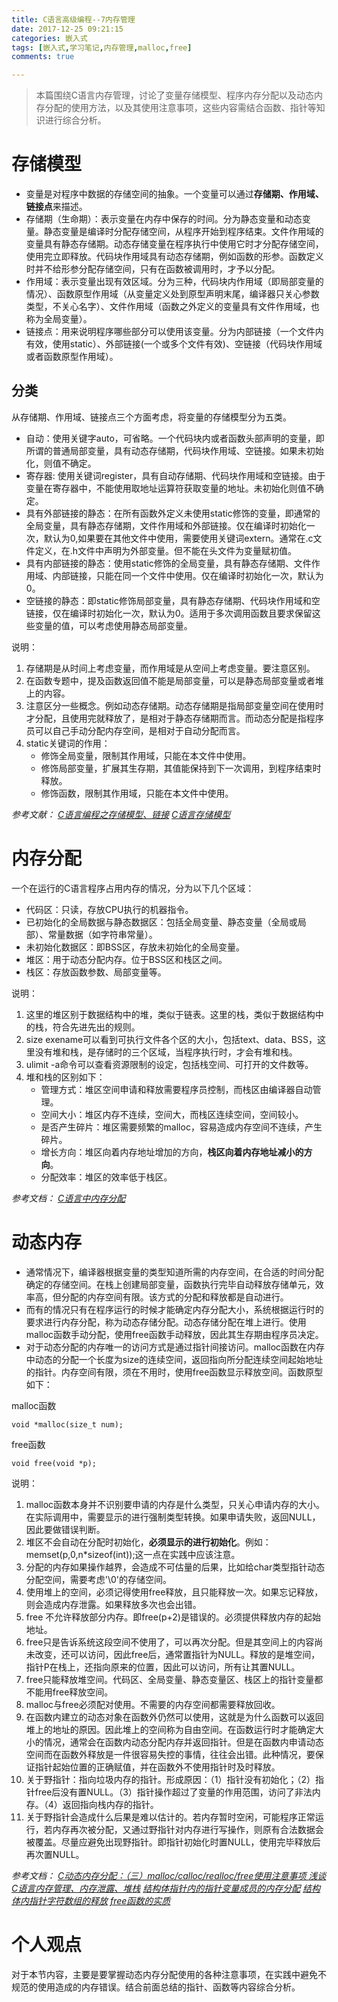 ```yaml
---
title: C语言高级编程--7内存管理
date: 2017-12-25 09:21:15
categories: 嵌入式
tags: [嵌入式,学习笔记,内存管理,malloc,free]
comments: true

---
```

>本篇围绕C语言内存管理，讨论了变量存储模型、程序内存分配以及动态内存分配的使用方法，以及其使用注意事项，这些内容需结合函数、指针等知识进行综合分析。<!-- more -->

# 存储模型
- 变量是对程序中数据的存储空间的抽象。一个变量可以通过**存储期、作用域、链接点**来描述。
- 存储期（生命期）：表示变量在内存中保存的时间。分为静态变量和动态变量。静态变量是编译时分配存储空间，从程序开始到程序结束。文件作用域的变量具有静态存储期。动态存储变量在程序执行中使用它时才分配存储空间，使用完立即释放。代码块作用域具有动态存储期，例如函数的形参。函数定义时并不给形参分配存储空间，只有在函数被调用时，才予以分配。
- 作用域：表示变量出现有效区域。分为三种，代码块内作用域（即局部变量的情况）、函数原型作用域（从变量定义处到原型声明末尾，编译器只关心参数类型，不关心名字）、文件作用域（函数之外定义的变量具有文件作用域，也称为全局变量）。
- 链接点：用来说明程序哪些部分可以使用该变量。分为内部链接（一个文件内有效，使用static）、外部链接(一个或多个文件有效)、空链接（代码块作用域或者函数原型作用域）。

## 分类
从存储期、作用域、链接点三个方面考虑，将变量的存储模型分为五类。

- 自动：使用关键字auto，可省略。一个代码块内或者函数头部声明的变量，即所谓的普通局部变量，具有动态存储期，代码块作用域、空链接。如果未初始化，则值不确定。
- 寄存器: 使用关键词register，具有自动存储期、代码块作用域和空链接。由于变量在寄存器中，不能使用取地址运算符获取变量的地址。未初始化则值不确定。
- 具有外部链接的静态：在所有函数外定义未使用static修饰的变量，即通常的全局变量，具有静态存储期，文件作用域和外部链接。仅在编译时初始化一次，默认为0,如果要在其他文件中使用，需要使用关键词extern。通常在.c文件定义，在.h文件中声明为外部变量。但不能在头文件为变量赋初值。
- 具有内部链接的静态：使用static修饰的全局变量，具有静态存储期、文件作用域、内部链接，只能在同一个文件中使用。仅在编译时初始化一次，默认为0。
- 空链接的静态：即static修饰局部变量，具有静态存储期、代码块作用域和空链接，仅在编译时初始化一次，默认为0。适用于多次调用函数且要求保留这些变量的值，可以考虑使用静态局部变量。

说明：

1. 存储期是从时间上考虑变量，而作用域是从空间上考虑变量。要注意区别。
2. 在函数专题中，提及函数返回值不能是局部变量，可以是静态局部变量或者堆上的内容。
3. 注意区分一些概念。例如动态存储期。动态存储期是指局部变量空间在使用时才分配，且使用完就释放了，是相对于静态存储期而言。而动态分配是指程序员可以自己手动分配内存空间，是相对于自动分配而言。
4. static关键词的作用：
	- 修饰全局变量，限制其作用域，只能在本文件中使用。
	- 修饰局部变量，扩展其生存期，其值能保持到下一次调用，到程序结束时释放。
	- 修饰函数，限制其作用域，只能在本文件中使用。

*参考文献：*
*[C语言编程之存储模型、链接][1]*
*[C语言存储模型][2]*

# 内存分配
一个在运行的C语言程序占用内存的情况，分为以下几个区域：

- 代码区：只读，存放CPU执行的机器指令。
- 已初始化的全局数据与静态数据区：包括全局变量、静态变量（全局或局部）、常量数据（如字符串常量）。
- 未初始化数据区：即BSS区，存放未初始化的全局变量。
- 堆区：用于动态分配内存。位于BSS区和栈区之间。
- 栈区：存放函数参数、局部变量等。

说明：

1. 这里的堆区别于数据结构中的堆，类似于链表。这里的栈，类似于数据结构中的栈，符合先进先出的规则。
2. size exename可以看到可执行文件各个区的大小，包括text、data、BSS，这里没有堆和栈，是存储时的三个区域，当程序执行时，才会有堆和栈。
3. ulimit -a命令可以查看资源限制的设定，包括栈空间、可打开的文件数等。
4. 堆和栈的区别如下：
	- 管理方式：堆区空间申请和释放需要程序员控制，而栈区由编译器自动管理。
	- 空间大小：堆区内存不连续，空间大，而栈区连续空间，空间较小。
	- 是否产生碎片：堆区需要频繁的malloc，容易造成内存空间不连续，产生碎片。
	- 增长方向：堆区向着内存地址增加的方向，**栈区向着内存地址减小的方向**。
	- 分配效率：堆区的效率低于栈区。

*参考文档：*
*[C语言中内存分配][3]*

# 动态内存
- 通常情况下，编译器根据变量的类型知道所需的内存空间，在合适的时间分配确定的存储空间。在栈上创建局部变量，函数执行完毕自动释放存储单元，效率高，但分配的内存空间有限。该方式的分配和释放都是自动进行。
- 而有的情况只有在程序运行的时候才能确定内存分配大小，系统根据运行时的要求进行内存分配，称为动态存储分配。动态存储分配在堆上进行。使用malloc函数手动分配，使用free函数手动释放，因此其生存期由程序员决定。
- 对于动态分配的内存唯一的访问方式是通过指针间接访问。malloc函数在内存中动态的分配一个长度为size的连续空间，返回指向所分配连续空间起始地址的指针。内存空间有限，须在不用时，使用free函数显示释放空间。函数原型如下：

malloc函数
```
void *malloc(size_t num);
```
free函数
```
void free(void *p);
```

说明：

1. malloc函数本身并不识别要申请的内存是什么类型，只关心申请内存的大小。在实际调用中，需要显示的进行强制类型转换。如果申请失败，返回NULL，因此要做错误判断。
2. 堆区不会自动在分配时初始化，**必须显示的进行初始化**。例如：memset(p,0,n*sizeof(int));这一点在实践中应该注意。
3. 分配的内存如果操作越界，会造成不可估量的后果，比如给char类型指针动态分配空间，需要考虑'\0'的存储空间。
4.  使用堆上的空间，必须记得使用free释放，且只能释放一次。如果忘记释放，则会造成内存泄露。如果释放多次也会出错。
5. free 不允许释放部分内存。即free(p+2)是错误的。必须提供释放内存的起始地址。
6. free只是告诉系统这段空间不使用了，可以再次分配。但是其空间上的内容尚未改变，还可以访问，因此free后，通常置指针为NULL。释放的是堆空间，指针P在栈上，还指向原来的位置，因此可以访问，所有让其置NULL。
7. free只能释放堆空间。代码区、全局变量、静态变量区、栈区上的指针变量都不能用free释放空间。
8. malloc与free必须配对使用。不需要的内存空间都需要释放回收。
9. 在函数内建立的动态对象在函数外仍然可以使用，这就是为什么函数可以返回堆上的地址的原因。因此堆上的空间称为自由空间。在函数运行时才能确定大小的情况，通常会在函数内动态分配内存并返回指针。但是在函数内申请动态空间而在函数外释放是一件很容易失控的事情，往往会出错。此种情况，要保证指针起始位置的正确赋值，并在函数外不使用指针时及时释放。
10. 关于野指针：指向垃圾内存的指针。形成原因：（1）指针没有初始化；（2）指针free后没有置NULL。（3）指针操作超过了变量的作用范围，访问了非法内存。（4）返回指向栈内存的指针。
11. 关于野指针会造成什么后果是难以估计的。若内存暂时空闲，可能程序正常运行，若内存再次被分配，又通过野指针对内存进行写操作，则原有合法数据会被覆盖。尽量应避免出现野指针。即指针初始化时置NULL，使用完毕释放后再次置NULL。

*参考文档：*
*[C动态内存分配：（三）malloc/calloc/realloc/free使用注意事项 ][4]*
*[浅谈C语言内存管理、内存泄露、堆栈][5]*
*[结构体指针内的指针变量成员的内存分配][6]*
*[结构体内指针字符数组的释放][7]*
*[free函数的实质][8]*

# 个人观点
对于本节内容，主要是要掌握动态内存分配使用的各种注意事项，在实践中避免不规范的使用造成的内存错误。结合前面总结的指针、函数等内容综合分析。

[1]: http://blog.csdn.net/sinat_16046537/article/details/51718837
[2]: https://www.cnblogs.com/wanglun/p/7114817.html
[3]: http://blog.csdn.net/youoran/article/details/10990815
[4]: http://blog.csdn.net/zxx910509/article/details/63277561
[5]: https://www.cnblogs.com/youthshouting/p/4280543.html
[6]: http://blog.csdn.net/h542723151/article/details/43422711
[7]: http://ask.csdn.net/questions/207027
[8]: https://zhidao.baidu.com/question/516360949.html
